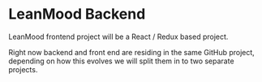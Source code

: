 # LeanMood Backend

LeanMood frontend project will be a React / Redux based project.

Right now backend and front end are residing in the same GitHub project,
depending on how this evolves we will split them in to two separate projects.
